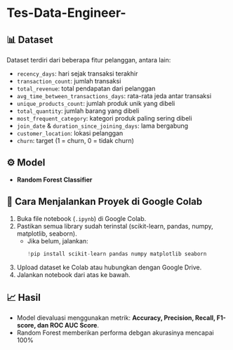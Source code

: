 # Tes-Data-Engineer-

## 📊 Dataset
Dataset terdiri dari beberapa fitur pelanggan, antara lain:
- `recency_days`: hari sejak transaksi terakhir  
- `transaction_count`: jumlah transaksi  
- `total_revenue`: total pendapatan dari pelanggan  
- `avg_time_between_transactions_days`: rata-rata jeda antar transaksi  
- `unique_products_count`: jumlah produk unik yang dibeli  
- `total_quantity`: jumlah barang yang dibeli  
- `most_frequent_category`: kategori produk paling sering dibeli  
- `join_date` & `duration_since_joining_days`: lama bergabung  
- `customer_location`: lokasi pelanggan  
- `churn`: target (1 = churn, 0 = tidak churn)  

## ⚙️ Model
- **Random Forest Classifier**

## 🚀 Cara Menjalankan Proyek di Google Colab
1. Buka file notebook (`.ipynb`) di Google Colab.  
2. Pastikan semua library sudah terinstal (scikit-learn, pandas, numpy, matplotlib, seaborn).  
   - Jika belum, jalankan:  
     ```python
     !pip install scikit-learn pandas numpy matplotlib seaborn
     ```
3. Upload dataset ke Colab atau hubungkan dengan Google Drive.  
4. Jalankan notebook dari atas ke bawah.  

## 📈 Hasil
- Model dievaluasi menggunakan metrik: **Accuracy, Precision, Recall, F1-score, dan ROC AUC Score**.  
- Random Forest memberikan performa debgan akurasinya mencapai 100%
